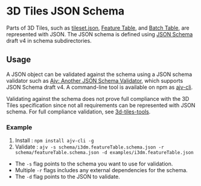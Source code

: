 # 3D Tiles JSON Schema

Parts of 3D Tiles, such as [tileset.json](../#tilesetjson), [Feature Table](../TileFormats/FeatureTable/README.md), and [Batch Table](../TileFormats/BatchTable/README.md), are represented with JSON.  The JSON schema is defined using [JSON Schema](http://json-schema.org/) draft v4 in schema subdirectories.

## Usage

A JSON object can be validated against the schema using a JSON schema validator such as [Ajv: Another JSON Schema Validator](https://github.com/epoberezkin/ajv), which supports JSON Schema draft v4.  A command-line tool is available on npm as [ajv-cli](https://www.npmjs.com/package/ajv-cli).

Validating against the schema does not prove full compliance with the 3D Tiles specification since not all requirements can be represented with JSON schema.  For full compliance validation, see [3d-tiles-tools](https://github.com/AnalyticalGraphicsInc/3d-tiles-tools/).

### Example

1. Install : `npm install ajv-cli -g`
2. Validate : `ajv -s schema/i3dm.featureTable.schema.json -r schema/featureTable.schema.json -d examples/i3dm.featureTable.json`

* The `-s` flag points to the schema you want to use for validation. 
* Multiple `-r` flags includes any external dependencies for the schema.
* The `-d` flag points to the JSON to validate.
